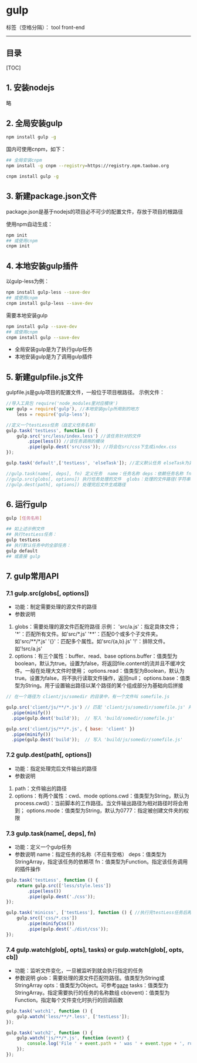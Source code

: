 # gulp

标签（空格分隔）： tool front-end

---

## 目录

[TOC]

## 1. 安装nodejs

略

## 2. 全局安装gulp


```sh
npm install gulp -g
```

国内可使用cnpm，如下：
```sh
## 全局安装cnpm
npm install -g cnpm --registry=https://registry.npm.taobao.org

cnpm install gulp -g
```

## 3. 新建package.json文件

package.json是基于nodejs的项目必不可少的配置文件，存放于项目的根路径

使用npm自动生成：
```sh
npm init
## 或使用cnpm
cnpm init
```

## 4. 本地安装gulp插件

以gulp-less为例：
```sh
npm install gulp-less --save-dev
## 或使用cnpm
cnpm install gulp-less --save-dev
```

需要本地安装gulp
```sh
npm install gulp --save-dev
## 或使用cnpm
cnpm install gulp --save-dev
```

* 全局安装gulp是为了执行gulp任务
* 本地安装gulp是为了调用gulp插件

## 5. 新建gulpfile.js文件

gulpfile.js是gulp项目的配置文件，一般位于项目根路径。
示例文件：

```javascript
//导入工具包 require('node_modules里对应模块')
var gulp = require('gulp'), //本地安装gulp所用到的地方
    less = require('gulp-less');

//定义一个testLess任务（自定义任务名称）
gulp.task('testLess', function () {
    gulp.src('src/less/index.less') //该任务针对的文件
        .pipe(less()) //该任务调用的模块
        .pipe(gulp.dest('src/css')); //将会在src/css下生成index.css
});

gulp.task('default',['testLess', 'elseTask']); //定义默认任务 elseTask为其他任务，该示例没有定义elseTask任务

//gulp.task(name[, deps], fn) 定义任务  name：任务名称 deps：依赖任务名称 fn：回调函数
//gulp.src(globs[, options]) 执行任务处理的文件  globs：处理的文件路径(字符串或者字符串数组)
//gulp.dest(path[, options]) 处理完后文件生成路径
```

## 6. 运行gulp

```sh
gulp [任务名称]

## 如上述示例文件
## 执行testLess任务：
gulp testLess
## 执行默认任务中的全部任务：
gulp default
## 或直接 gulp
```

## 7. gulp常用API

### 7.1 gulp.src(globs[, options])

* 功能：制定需要处理的源文件的路径
* 参数说明
1. globs：需要处理的源文件匹配符路径
示例：
'src/a.js'：指定具体文件；
'\*'：匹配所有文件。如'src/\*.js'
'\*\*'：匹配0个或多个子文件夹。如'src/\*\*/\*.js'
'{}'：匹配多个属性。如'src/{a,b}.js'
'!'：排除文件。如'!src/a.js'
2. options：有三个属性：buffer、read、base
options.buffer：值类型为boolean，默认为true。设置为false，将返回file.content的流并且不缓冲文件。一般在处理大文件时使用；
options.read：值类型为Boolean，默认为true。设置为false，将不执行读取文件操作，返回null；
options.base：值类型为String。用于设置输出路径以某个路径的某个组成部分为基础向后拼接
```javascript
// 在一个路径为 client/js/somedir 的目录中，有一个文件叫 somefile.js

gulp.src('client/js/**/*.js') // 匹配 'client/js/somedir/somefile.js' 并且将 `base` 解析为 `client/js/`
  .pipe(minify())
  .pipe(gulp.dest('build'));  // 写入 'build/somedir/somefile.js'

gulp.src('client/js/**/*.js', { base: 'client' })
  .pipe(minify())
  .pipe(gulp.dest('build'));  // 写入 'build/js/somedir/somefile.js'
```

### 7.2 gulp.dest(path[, options])

* 功能：指定处理完后文件输出的路径
* 参数说明
1. path：文件输出的路径
2. options：有两个属性：cwd、mode
options.cwd：值类型为String，默认为process.cwd()：当前脚本的工作路径。当文件输出路径为相对路径时将会用到；
options.mode：值类型为String，默认为0777：指定被创建文件夹的权限

### 7.3 gulp.task(name[, deps], fn)

* 功能：定义一个gulp任务
* 参数说明
name：指定任务的名称（不应有空格）
deps：值类型为StringArray，指定该任务的依赖项
fn：值类型为Function。指定该任务调用的插件操作
```javascript
gulp.task('testLess', function () {
    return gulp.src(['less/style.less'])
        .pipe(less())
        .pipe(gulp.dest('./css'));
});

gulp.task('minicss', ['testLess'], function () { //执行完testLess任务后再执行minicss任务
    gulp.src(['css/*.css'])
        .pipe(minifyCss())
        .pipe(gulp.dest('./dist/css'));
});
```

### 7.4 gulp.watch(glob[, opts], tasks) or gulp.watch(glob[, opts, cb])

* 功能：监听文件变化，一旦被监听到就会执行指定的任务
* 参数说明
glob：需要处理的源文件匹配符路径。值类型为String或StringArray
opts：值类型为Object。可参考[gaze](https://github.com/shama/gaze)
tasks：值类型为StringArray。指定需要执行的任务的名称数组
cb(event)：值类型为Function。指定每个文件变化时执行的回调函数
```javascript
gulp.task('watch1', function () {
    gulp.watch('less/**/*.less', ['testLess']);
});

gulp.task('watch2', function () {
    gulp.watch('js/**/*.js', function (event) {
        console.log('File ' + event.path + ' was ' + event.type + ', running tasks...');
    });
});
```
